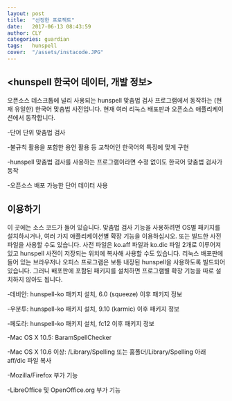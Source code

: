 ```yaml
---
layout: post
title:  "선정한 프로젝트"
date:   2017-06-13 08:43:59
author: CLY
categories: guardian
tags:	hunspell
cover:  "/assets/instacode.JPG"
---
```


## <hunspell 한국어 데이터, 개발 정보>
오픈소스 데스크톱에 널리 사용되는 hunspell 맞춤법 검사 프로그램에서 동작하는 (현재 유일한) 한국어 맞춤법 사전입니다.
현재 여러 리눅스 배포판과 오픈소스 애플리케이션에서 동작합니다.

-단어 단위 맞춤법 검사


-불규칙 활용을 포함한 용언 활용 등 교착어인 한국어의 특징에 맞게 구현


-hunspell 맞춤법 검사를 사용하는 프로그램이라면 수정 없이도 한국어 맞춤법 검사가 동작


-오픈소스 배포 가능한 단어 데이터 사용


## 이용하기

이 곳에는 소스 코드가 들어 있습니다. 맞춤법 검사 기능을 사용하려면 OS별 패키지를 설치하시거나, 여러 가지 애플리케이션별 확장 기능을 이용하십시오. 또는 빌드한 사전 파일을 사용할 수도 있습니다.
사전 파일은 ko.aff 파일과 ko.dic 파일 2개로 이루어져 있고 hunspell 사전이 저장되는 위치에 복사해 사용할 수도 있습니다.
리눅스 배포판에 들어 있는 브라우저나 오피스 프로그램은 보통 내장된 hunspell을 사용하도록 빌드되어 있습니다. 그러니 배포판에 포함된 패키지를 설치하면 프로그램별 확장 기능을 따로 설치하지 않아도 됩니다.

-데비안: hunspell-ko 패키지 설치, 6.0 (squeeze) 이후 패키지 정보

-우분투: hunspell-ko 패키지 설치, 9.10 (karmic) 이후 패키지 정보

-페도라: hunspell-ko 패키지 설치, fc12 이후 패키지 정보

-Mac OS X 10.5: BaramSpellChecker

-Mac OS X 10.6 이상: /Library/Spelling 또는 홈폴더/Library/Spelling 아래 aff/dic 파일 복사

-Mozilla/Firefox 부가 기능

-LibreOffice 및 OpenOffice.org 부가 기능



[jekyll]:      http://jekyllrb.com
[jekyll-gh]:   https://github.com/jekyll/jekyll
[jekyll-help]: https://github.com/jekyll/jekyll-help
[highlight]:   https://highlightjs.org/
[lightbox]:    http://lokeshdhakar.com/projects/lightbox2/
[jekyll-archive]: https://github.com/jekyll/jekyll-archives
[liquid]: https://github.com/Shopify/liquid/wiki/Liquid-for-Designers
